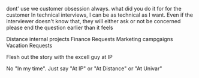 dont' use we
customer obsession always.  what did you do it for for the customer
In technical interviews, I can be as technical as I want.  Even if the interviewer doesn't know that, they will either ask or not be concerned
please end the question earlier than it feels

Distance internal projects
    Finance Requests
    Marketing campgaigns
    Vacation Requests

Flesh out the story with the excell guy at IP

No "In my time".  Just say "At IP" or "At Distance" or "At Univar"